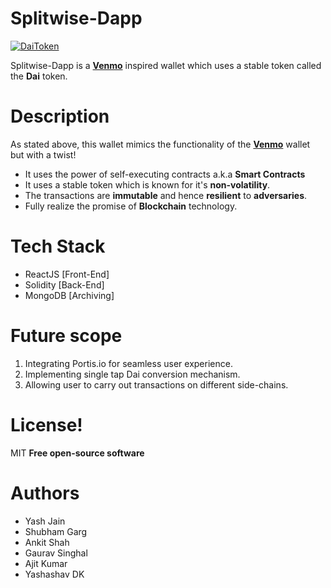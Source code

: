 # Splitwise-Dapp
[![DaiToken](https://s2.coinmarketcap.com/static/img/coins/200x200/2308.png)](https://makerdao.com/dai/)

Splitwise-Dapp is a [**Venmo**](https://venmo.com/) inspired wallet which uses a stable token called the **Dai** token. 

# Description
As stated above, this wallet mimics the functionality of the [**Venmo**](https://venmo.com/)  wallet but with a twist!
- It uses the power of self-executing contracts a.k.a **Smart Contracts**
- It uses a stable token which is known for it's **non-volatility**.
- The transactions are **immutable** and hence **resilient** to **adversaries**.
- Fully realize the promise of **Blockchain** technology.

# Tech Stack
- ReactJS [Front-End]
- Solidity [Back-End]
- MongoDB [Archiving]

# Future scope
1. Integrating Portis.io for seamless user experience.
2. Implementing single tap Dai conversion mechanism.
3. Allowing user to carry out transactions on different side-chains.

# License!
MIT
**Free open-source software**

# Authors
- Yash Jain
- Shubham Garg
- Ankit Shah
- Gaurav Singhal
- Ajit Kumar
- Yashashav DK




    

